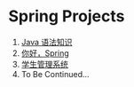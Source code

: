 # Spring Projects

1.   [Java 语法知识](https://github.com/Bezhuang/Spring-Projects/tree/main/00-java-essentials)
2.   [你好，Spring](https://github.com/Bezhuang/Spring-Projects/tree/main/01-hello-spring)
3.   [学生管理系统](https://github.com/Bezhuang/Spring-Projects/tree/main/02-student-management-system)
4.   To Be Continued...
